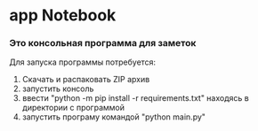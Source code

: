 # app Notebook

### Это консольная программа для заметок

Для запуска программы потребуется:
1. Скачать и распаковать ZIP архив 
2. запустить консоль 
3. ввести "python -m pip install -r requirements.txt" находясь в директории с программой
4. запустить програму командой "python main.py"
